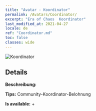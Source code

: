 ```yaml
---
title: "Avatar - Koordinator"
permalink: /Avatars/Coordinator/
excerpt: "Era of Chaos  Koordinator"
last_modified_at: 2021-04-27
locale: de
ref: "Coordinator.md"
toc: false
classes: wide
---
```

 ![Koordinator](/images/a/avatarFrame_15.png)

## Details

 **Beschreibung:**  

 **Tips:** Community-Koordinator-Belohnung 

 **Is available:**  + 

